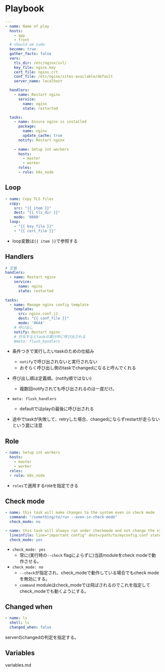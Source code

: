# Playbook

```yaml
---
- name: Name of play
  hosts:
    - app
    - front
  # should we sudo
  become: true
  gather_facts: false
  vars:
    tls_dir: /etc/nginx/ssl/
    key_file: nginx.key
    cert_file: nginx.crt
    conf_file: /etc/nginx/sites-available/default
    server_name: localhost

  handlers:
    - name: Restart nginx
      service:
        name: nginx
        state: restarted

  tasks:
    - name: Ensure nginx is installed
      package:
        name: nginx
        update_cache: true
      notify: Restart nginx
      
    - name: Setup int workers
      hosts:
        - master
        - worker
      roles:
      - role: k8s_node

```

## Loop

```yaml
- name: Copy TLS files
  copy:
    src: "{{ item }}"
    dest: "{{ tls_dir }}"
    mode: '0600'
  loop:
    - "{{ key_file }}"
    - "{{ cert_file }}"
```

* loop変数は`{{ item }}`で参照する

## Handlers

```yaml
# 定義
handlers:
  - name: Restart nginx
    service:
      name: nginx
      state: restarted
      
tasks:
  - name: Manage nginx config template
    template:
      src: nginx.conf.j2
      dest: "{{ conf_file }}"
      mode: '0644'
    # 呼び出し
    notify: Restart nginx
    # 付与するとtaskの実行中に呼び出される
    #meta: flush_handlers
```

* 条件つきで実行したいtaskのための仕組み
  * `notify`で呼び出されないと実行されない
  * おそらく呼び出し側のtaskでchangedになると呼んでくれる
   
* 呼び出し順は定義順。(notify順ではない)
  * 複数回notifyされても呼び出されるのは一度だけ。

* `meta: flush_handlers`
  * defaultではplayの最後に呼び出される

* 途中でtaskが失敗して、retryした場合、changedにならずrestartが走らないという罠に注意

## Role


```yaml
- name: Setup int workers
  hosts:
    - master
    - worker
  roles:
  - role: k8s_node
```

* `roles`で適用するroleを指定できる

## Check mode

```yaml
- name: this task will make changes to the system even in check mode
  command: "/something/to/run --even-in-check-mode"
  check_mode: no

- name: this task will always run under checkmode and not change the system
  lineinfile: line="important config" dest=/path/to/myconfig.conf state=present
  check_mode: yes
```

* `check_mode: yes`
  * 常に(実行時の`--check` flagによらずに)当該moduleをcheck modeで動作させる。
* `check_mode: no`
  * `--check`が指定され、check_modeで動作している場合でもcheck modeを無効にする。
  * `command` moduleはcheck_modeでは飛ばされるのでこれを指定してcheck_modeでも動くようにする。

## Changed when

```yaml
- name: ls
  shell: ls
  changed_when: false
```

serverのchangedの判定を指定する。

## Variables

variables.md

